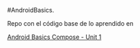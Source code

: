 #AndroidBasics.

Repo con el código base de lo aprendido en 

[Android Basics Compose - Unit 1](https://developer.android.com/courses/android-basics-compose/unit-1?hl=es-419)
